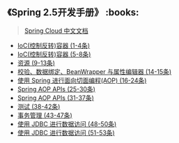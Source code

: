 <h2>《Spring 2.5开发手册》 :books: </h2> 

> <a href="https://springcloud.cc/spring-cloud-dalston.html">Spring Cloud 中文文档</a>

* <a href="https://github.com/wuping5719/MyCNBlogs/blob/master/Reading-Notes/SpringFramework/SpringFramework1.md">IoC(控制反转)容器 (1-4条)</a>
* <a href="https://github.com/wuping5719/MyCNBlogs/blob/master/Reading-Notes/SpringFramework/SpringFramework2.md">IoC(控制反转)容器 (5-8条)</a>
* <a href="https://github.com/wuping5719/MyCNBlogs/blob/master/Reading-Notes/SpringFramework/SpringFramework3.md">资源 (9-13条)</a>
* <a href="https://github.com/wuping5719/MyCNBlogs/blob/master/Reading-Notes/SpringFramework/SpringFramework4.md">校验、数据绑定、BeanWrapper 与属性编辑器 (14-15条)</a>
* <a href="https://github.com/wuping5719/MyCNBlogs/blob/master/Reading-Notes/SpringFramework/SpringFramework5.md">使用 Spring 进行面向切面编程(AOP) (16-24条)</a>
* <a href="https://github.com/wuping5719/MyCNBlogs/blob/master/Reading-Notes/SpringFramework/SpringFramework6.md">Spring AOP APIs (25-30条)</a>
* <a href="https://github.com/wuping5719/MyCNBlogs/blob/master/Reading-Notes/SpringFramework/SpringFramework7.md">Spring AOP APIs (31-37条)</a>
* <a href="https://github.com/wuping5719/MyCNBlogs/blob/master/Reading-Notes/SpringFramework/SpringFramework8.md">测试 (38-42条)</a>
* <a href="https://github.com/wuping5719/MyCNBlogs/blob/master/Reading-Notes/SpringFramework/SpringFramework9.md">事务管理 (43-47条)</a>
* <a href="https://github.com/wuping5719/MyCNBlogs/blob/master/Reading-Notes/SpringFramework/SpringFramework10.md">使用 JDBC 进行数据访问 (48-50条)</a>
* <a href="https://github.com/wuping5719/MyCNBlogs/blob/master/Reading-Notes/SpringFramework/SpringFramework11.md">使用 JDBC 进行数据访问 (51-53条)</a>
